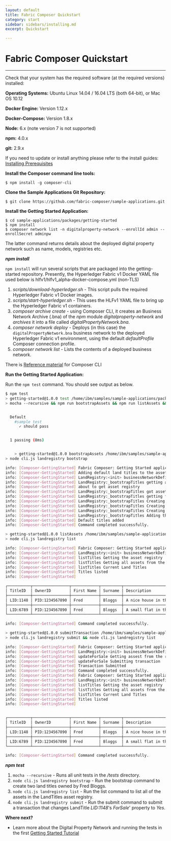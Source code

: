 ```yaml
---
layout: default
title: Fabric Composer Quickstart
category: start
sidebar: sidebars/installing.md
excerpt: Quickstart

---
```


# Fabric Composer Quickstart

---

Check that your system has the required software (at the required versions) installed:

**Operating Systems:** Ubuntu Linux 14.04 / 16.04 LTS (both 64-bit), or Mac OS 10.12

**Docker Engine:** Version 1.12.x

**Docker-Compose:** Version 1.8.x

**Node:** 6.x (note version 7 is not supported)

**npm:** 4.0.x

**git:** 2.9.x

If you need to update or install anything please refer to the install guides:
[Installing Prerequisites](../installing/prerequisites.md)

**Install the Composer command line tools:**

```
$ npm install -g composer-cli
```

**Clone the Sample Applications Git Repository:**

```
$ git clone https://github.com/fabric-composer/sample-applications.git
```

**Install the Getting Started Application:**

```
$ cd sample-applications/packages/getting-started
$ npm install
$ composer network list -n digitalproperty-network --enrollId admin --enrollSecret adminpw
```

The latter command returns details about the deployed digital property network such as name, models, registries etc.

***npm install***

`npm install` will run several scripts that are packaged into the getting-started repository. Presently, the Hyperledger Fabric v1 Docker YAML file used below is hlfv1/hlfv1_alpha-docker-compose.yml (non-TLS)

1. *scripts/download-hyperledger.sh* - This script pulls the required Hyperledger Fabric v1 Docker images.
2. *scripts/start-hyperledger.sh* - This uses the HLFv1 YAML file to bring up the Hyperledger Fabric v1 containers.
3. *composer archive create* - using Composer CLI, it creates an Business Network Archive (.bna) of the *npm* module *digitalproperty-network* and *archives* it into a file called *digitalPropertyNetwork.bna*.
4. *composer network deploy* - Deploys (in this case) the `digitalPropertyNetwork.bna` business network to the deployed Hyperledger Fabric v1 environment, using the default *defaultProfile* Composer connection profile.
5. *composer network list* - Lists the contents of a deployed business network.


There is [Reference material](https://fabric-composer.github.io/reference/commands.html) for Composer CLI

**Run the Getting Started Application:**

Run the `npm test` command. You should see output as below.

```bash
$ npm test
> getting-started@1.0.0 test /home/ibm/samples/sample-applications/packages/getting-started
> mocha --recursive && npm run bootstrapAssets && npm run listAssets && npm run submitTransaction


  Default
    #sample test
      ✓ should pass


  1 passing (8ms)


    > getting-started@1.0.0 bootstrapAssets /home/ibm/samples/sample-applications/packages/getting-started
> node cli.js landregistry bootstrap

info: [Composer-GettingStarted] Fabric Composer: Getting Started application
info: [Composer-GettingStarted] Adding default land titles to the asset registry
info: [Composer-GettingStarted] LandRegistry:<init> businessNetworkDefinition obtained digitalproperty-network@0.0.6
info: [Composer-GettingStarted] LandRegistry:_bootstrapTitles getting asset registry for "net.biz.digitalPropertyNetwork.LandTitle"
info: [Composer-GettingStarted] about to get asset registry
info: [Composer-GettingStarted] LandRegistry:_bootstrapTitles got asset registry
info: [Composer-GettingStarted] LandRegistry:_bootstrapTitles getting factory and adding assets
info: [Composer-GettingStarted] LandRegistry:_bootstrapTitles Creating a person
info: [Composer-GettingStarted] LandRegistry:_bootstrapTitles Creating a land title#1
info: [Composer-GettingStarted] LandRegistry:_bootstrapTitles Creating a land title#2
info: [Composer-GettingStarted] LandRegistry:_bootstrapTitles Adding these to the registry
info: [Composer-GettingStarted] Default titles added
info: [Composer-GettingStarted] Command completed successfully.

> getting-started@1.0.0 listAssets /home/ibm/samples/sample-applications/packages/getting-started
> node cli.js landregistry list

info: [Composer-GettingStarted] Fabric Composer: Getting Started application
info: [Composer-GettingStarted] LandRegistry:<init> businessNetworkDefinition obtained digitalproperty-network@0.0.6
info: [Composer-GettingStarted] listTitles Getting the asset registry
info: [Composer-GettingStarted] listTitles Getting all assets from the registry.
info: [Composer-GettingStarted] listTitles Current Land Titles
info: [Composer-GettingStarted] Titles listed
info: [Composer-GettingStarted]

┌──────────┬────────────────┬────────────┬─────────┬─────────────────────────────┬─────────┐
│ TitleID  │ OwnerID        │ First Name │ Surname │ Description                 │ ForSale │
├──────────┼────────────────┼────────────┼─────────┼─────────────────────────────┼─────────┤
│ LID:1148 │ PID:1234567890 │ Fred       │ Bloggs  │ A nice house in the country │ No      │
├──────────┼────────────────┼────────────┼─────────┼─────────────────────────────┼─────────┤
│ LID:6789 │ PID:1234567890 │ Fred       │ Bloggs  │ A small flat in the city    │ No      │
└──────────┴────────────────┴────────────┴─────────┴─────────────────────────────┴─────────┘

info: [Composer-GettingStarted] Command completed successfully.

> getting-started@1.0.0 submitTransaction /home/ibm/samples/sample-applications/packages/getting-started
> node cli.js landregistry submit && node cli.js landregistry list

info: [Composer-GettingStarted] Fabric Composer: Getting Started application
info: [Composer-GettingStarted] LandRegistry:<init> businessNetworkDefinition obtained digitalproperty-network@0.0.6
info: [Composer-GettingStarted] updateForSale Getting assest from the registry.
info: [Composer-GettingStarted] updateForSale Submitting transaction
info: [Composer-GettingStarted] Transaction Submitted
info: [Composer-GettingStarted] Command completed successfully.
info: [Composer-GettingStarted] Fabric Composer: Getting Started appliation
info: [Composer-GettingStarted] LandRegistry:<init> businessNetworkDefinition obtained digitalproperty-network@0.0.6
info: [Composer-GettingStarted] listTitles Getting the asset registry
info: [Composer-GettingStarted] listTitles Getting all assets from the registry.
info: [Composer-GettingStarted] listTitles Current Land Titles
info: [Composer-GettingStarted] Titles listed
info: [Composer-GettingStarted]


┌──────────┬────────────────┬────────────┬─────────┬─────────────────────────────┬─────────┐
│ TitleID  │ OwnerID        │ First Name │ Surname │ Description                 │ ForSale │
├──────────┼────────────────┼────────────┼─────────┼─────────────────────────────┼─────────┤
│ LID:1148 │ PID:1234567890 │ Fred       │ Bloggs  │ A nice house in the country │ Yes     │
├──────────┼────────────────┼────────────┼─────────┼─────────────────────────────┼─────────┤
│ LID:6789 │ PID:1234567890 │ Fred       │ Bloggs  │ A small flat in the city    │ No      │
└──────────┴────────────────┴────────────┴─────────┴─────────────────────────────┴─────────┘

info: [Composer-GettingStarted] Command completed successfully.

```

***npm test***

1. `mocha --recursive` - Runs all unit tests in the */tests* directory.
2. `node cli.js landregistry bootstrap` - Run the bootstrap command to create two land titles owned by Fred Bloggs.
3. `node cli.js landregistry list` - Run the list command to list all of the assets in the LandTitles asset registry.
4. `node cli.js landregistry submit` - Run the submit command to submit a transaction that changes LandTitle *LID:1148*'s *ForSale*' property to *Yes*.

**Where next?**

* Learn more about the Digital Property Network and running the tests in the first [Getting Started Tutorial](../tutorials/getting-started-cmd-line.md)

